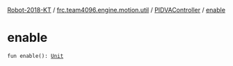 [Robot-2018-KT](../../index.md) / [frc.team4096.engine.motion.util](../index.md) / [PIDVAController](index.md) / [enable](./enable.md)

# enable

`fun enable(): `[`Unit`](https://kotlinlang.org/api/latest/jvm/stdlib/kotlin/-unit/index.html)